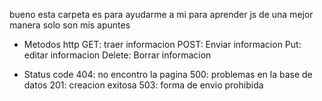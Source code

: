 bueno esta carpeta es para ayudarme a mi para aprender js de una mejor manera
solo son mis apuntes

- Metodos http
GET: traer informacion
POST: Enviar informacion
Put: editar informacion
Delete: Borrar informacion

- Status code
404: no encontro la pagina
500: problemas en la base de datos
201: creacion exitosa
503: forma de envio prohibida
